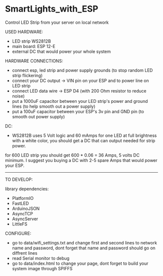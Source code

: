 # SmartLights_with_ESP
 
Control LED Strip from your server on local network

USED HARDWARE:
- LED strip WS2812B
- main board: ESP 12-E
- external DC that would power your whole system 

HARDWARE CONNECTIONS:
- connect esp, led strip and power supply grounds (to stop random LED strip flickering)
- connect your DC output -> VIN pin on your ESP and to power line on LED strip
- connect LED data wire -> ESP D4 (with 200 Ohm resistor to reduce noise)
- put a 1000uF capacitor between your LED strip's power and ground lines (to help smooth out a power supply) 
- put a 100uF capacitor between your ESP's 3v pin and GND pin (to smooth out power supply)

DC:
- WS2812B uses 5 Volt logic and 60 mAmps for one LED at full brightness with a white color,
you should get a DC that can output needed for strip power.

for 600 LED strip you should get 600 * 0.06 = 36 Amps, 5 volts DC minimum.
I suggest you buying a DC with 2-5 spare Amps that would power your ESP.

---------------------------------------------------------------------------------------------------

TO DEVELOP:

library dependencies:
- PlatformIO
- FastLED
- ArduinoJSON
- AsyncTCP
- AsyncServer
- LittleFS

CONFIGURE:
- go to data/wifi_settings.txt and change first and second lines to network name and password, dont forget that name and password should go on diffrent lines
- read Serial monitor to debug
- go to data/index.html to change your page, dont forget to build your system image through SPIFFS